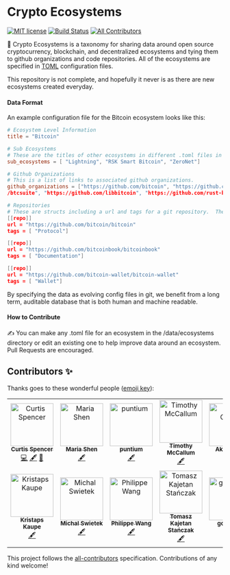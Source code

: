 # Crypto Ecosystems
[![MIT license](http://img.shields.io/badge/license-MIT-brightgreen.svg)](http://opensource.org/licenses/MIT)
[![Build Status](https://dev.azure.com/electric-capital/crypto-ecosystems/_apis/build/status/electric-capital.crypto-ecosystems?branchName=master)](https://dev.azure.com/electric-capital/crypto-ecosystems/_build/latest?definitionId=1&branchName=master)
[![All Contributors](https://img.shields.io/badge/all_contributors-14-orange.svg?style=flat-square)](#contributors-)

🌲 Crypto Ecosystems is a taxonomy for sharing data around open source cryptocurrency, blockchain, and decentralized ecosystems and tying them to github organizations and code repositories.  All of the ecosystems are specified in [TOML](https://github.com/toml-lang/toml) configuration files.

This repository is not complete, and hopefully it never is as there are new ecosystems created everyday.

#### Data Format

An example configuration file for the Bitcoin ecosystem looks like this:

```toml
# Ecosystem Level Information
title = "Bitcoin"

# Sub Ecosystems
# These are the titles of other ecosystems in different .toml files in the /data/ecosystems directory
sub_ecosystems = [ "Lightning", "RSK Smart Bitcoin", "ZeroNet"]

# Github Organizations
# This is a list of links to associated github organizations.
github_organizations = ["https://github.com/bitcoin", "https://github.com/bitcoin-core", "https://github.com/bitcoinj", "https://github.com
/btcsuite", "https://github.com/libbitcoin", "https://github.com/rust-bitcoin"]

# Repositories
# These are structs including a url and tags for a git repository.  These URLS do not have to be on github.
[[repo]]
url = "https://github.com/bitcoin/bitcoin"
tags = [ "Protocol"]

[[repo]]
url = "https://github.com/bitcoinbook/bitcoinbook"
tags = [ "Documentation"]

[[repo]]
url = "https://github.com/bitcoin-wallet/bitcoin-wallet"
tags = [ "Wallet"]

```

By specifying the data as evolving config files in git, we benefit from a long term, auditable database that is both human and machine readable.  

#### How to Contribute

✍️ You can make any .toml file for an ecosystem in the /data/ecosystems directory or edit an existing one to help improve data around an ecosystem.  Pull Requests are encouraged. 

## Contributors ✨

Thanks goes to these wonderful people ([emoji key](https://allcontributors.org/docs/en/emoji-key)):

<!-- ALL-CONTRIBUTORS-LIST:START - Do not remove or modify this section -->
<!-- prettier-ignore-start -->
<!-- markdownlint-disable -->
<table>
  <tr>
    <td align="center"><a href="https://github.com/jubos"><img src="https://avatars3.githubusercontent.com/u/41347?v=4" width="100px;" alt="Curtis Spencer"/><br /><sub><b>Curtis Spencer</b></sub></a><br /><a href="https://github.com/electric-capital/crypto-ecosystems/commits?author=jubos" title="Code">💻</a> <a href="#content-jubos" title="Content">🖋</a> <a href="https://github.com/electric-capital/crypto-ecosystems/commits?author=jubos" title="Documentation">📖</a></td>
    <td align="center"><a href="https://github.com/mariashen"><img src="https://avatars2.githubusercontent.com/u/6494377?v=4" width="100px;" alt="Maria Shen"/><br /><sub><b>Maria Shen</b></sub></a><br /><a href="#content-mariashen" title="Content">🖋</a></td>
    <td align="center"><a href="https://github.com/puntium"><img src="https://avatars0.githubusercontent.com/u/20433492?v=4" width="100px;" alt="puntium"/><br /><sub><b>puntium</b></sub></a><br /><a href="#content-puntium" title="Content">🖋</a></td>
    <td align="center"><a href="http://timothymccallum.com.au"><img src="https://avatars2.githubusercontent.com/u/9831342?v=4" width="100px;" alt="Timothy McCallum"/><br /><sub><b>Timothy McCallum</b></sub></a><br /><a href="#content-tpmccallum" title="Content">🖋</a></td>
    <td align="center"><a href="https://ake.wtf"><img src="https://avatars1.githubusercontent.com/u/10195782?v=4" width="100px;" alt="Ake Gaviar"/><br /><sub><b>Ake Gaviar</b></sub></a><br /><a href="#content-akegaviar" title="Content">🖋</a></td>
    <td align="center"><a href="https://bitcoindev.network"><img src="https://avatars3.githubusercontent.com/u/7654306?v=4" width="100px;" alt="Gr0kchain"/><br /><sub><b>Gr0kchain</b></sub></a><br /><a href="#content-gr0kchain" title="Content">🖋</a></td>
    <td align="center"><a href="https://kincaidoneil.com"><img src="https://avatars1.githubusercontent.com/u/6435238?v=4" width="100px;" alt="Kincaid O'Neil"/><br /><sub><b>Kincaid O'Neil</b></sub></a><br /><a href="#content-kincaidoneil" title="Content">🖋</a></td>
  </tr>
  <tr>
    <td align="center"><a href="https://github.com/kristapsk"><img src="https://avatars2.githubusercontent.com/u/4500994?v=4" width="100px;" alt="Kristaps Kaupe"/><br /><sub><b>Kristaps Kaupe</b></sub></a><br /><a href="#content-kristapsk" title="Content">🖋</a></td>
    <td align="center"><a href="https://github.com/mike1729"><img src="https://avatars3.githubusercontent.com/u/4404982?v=4" width="100px;" alt="Michal Swietek"/><br /><sub><b>Michal Swietek</b></sub></a><br /><a href="#content-mike1729" title="Content">🖋</a></td>
    <td align="center"><a href="http://philippewang.info/"><img src="https://avatars0.githubusercontent.com/u/3776012?v=4" width="100px;" alt="Philippe Wang"/><br /><sub><b>Philippe Wang</b></sub></a><br /><a href="#content-pw374" title="Content">🖋</a></td>
    <td align="center"><a href="http://nethermind.io"><img src="https://avatars1.githubusercontent.com/u/498913?v=4" width="100px;" alt="Tomasz Kajetan Stańczak"/><br /><sub><b>Tomasz Kajetan Stańczak</b></sub></a><br /><a href="#content-tkstanczak" title="Content">🖋</a></td>
    <td align="center"><a href="https://github.com/gcharang"><img src="https://avatars3.githubusercontent.com/u/21151592?v=4" width="100px;" alt="gcharang"/><br /><sub><b>gcharang</b></sub></a><br /><a href="#content-gcharang" title="Content">🖋</a></td>
    <td align="center"><a href="https://github.com/pikatos"><img src="https://avatars3.githubusercontent.com/u/2621796?v=4" width="100px;" alt="pikatos"/><br /><sub><b>pikatos</b></sub></a><br /><a href="#content-pikatos" title="Content">🖋</a></td>
    <td align="center"><a href="https://github.com/benjyz"><img src="https://avatars3.githubusercontent.com/u/5390515?v=4" width="100px;" alt="Benjamin Cordes"/><br /><sub><b>Benjamin Cordes</b></sub></a><br /><a href="#content-benjyz" title="Content">🖋</a> <a href="https://github.com/electric-capital/crypto-ecosystems/commits?author=benjyz" title="Documentation">📖</a></td>
  </tr>
</table>

<!-- markdownlint-enable -->
<!-- prettier-ignore-end -->
<!-- ALL-CONTRIBUTORS-LIST:END -->

This project follows the [all-contributors](https://github.com/all-contributors/all-contributors) specification. Contributions of any kind welcome!
